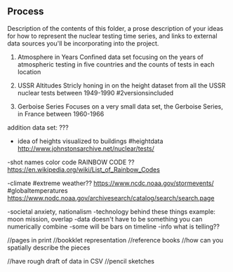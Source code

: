 ## Process

Description of the contents of this folder, a prose description of your ideas for how to represent
the nuclear testing time series, and links to external data sources you'll be incorporating into
the project.


1. Atmosphere in Years 
Confined data set focusing on the years of atmospheric testing in five countries and the counts of tests in each location

2. USSR Altitudes
Stricly honing in on the height dataset from all the USSR nuclear tests between 1949-1990
#2versionsincluded

3. Gerboise Series
Focuses on a very small data set, the Gerboise Series, in France between 1960-1966

addition data set: ???

- idea of heights visualized to buildings
#heightdata
http://www.johnstonsarchive.net/nuclear/tests/ 

-shot names color code RAINBOW CODE ??
https://en.wikipedia.org/wiki/List_of_Rainbow_Codes

-climate
#extreme weather??
https://www.ncdc.noaa.gov/stormevents/
#globaltemperatures
https://www.nodc.noaa.gov/archivesearch/catalog/search/search.page

-societal anxiety, nationalism
-technology behind these things example: moon mission, overlap
-data doesn't have to be something you can numerically combine 
-some will be bars on timeline 
-info what is telling??


//pages in print
//bookklet representation
//reference books
//how can you spatially describe the pieces 

//have rough draft of data in CSV
//pencil sketches 
